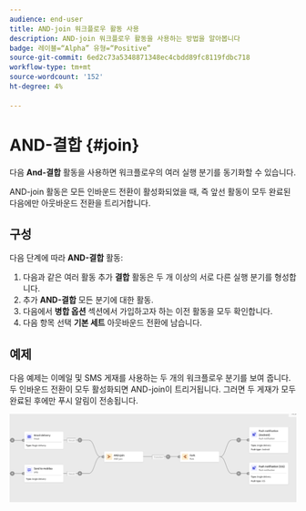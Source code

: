 ```yaml
---
audience: end-user
title: AND-join 워크플로우 활동 사용
description: AND-join 워크플로우 활동을 사용하는 방법을 알아봅니다
badge: 레이블=“Alpha” 유형=“Positive”
source-git-commit: 6ed2c73a5348871348ec4cbdd89fc8119fdbc718
workflow-type: tm+mt
source-wordcount: '152'
ht-degree: 4%

---
```



# AND-결합 {#join}

다음 **And-결합** 활동을 사용하면 워크플로우의 여러 실행 분기를 동기화할 수 있습니다.

AND-join 활동은 모든 인바운드 전환이 활성화되었을 때, 즉 앞선 활동이 모두 완료된 다음에만 아웃바운드 전환을 트리거합니다.

## 구성

다음 단계에 따라 **AND-결합** 활동:

1. 다음과 같은 여러 활동 추가 **결합** 활동은 두 개 이상의 서로 다른 실행 분기를 형성합니다.
1. 추가 **AND-결합** 모든 분기에 대한 활동.
1. 다음에서 **병합 옵션** 섹션에서 가입하고자 하는 이전 활동을 모두 확인합니다.
1. 다음 항목 선택 **기본 세트** 아웃바운드 전환에 남습니다.

## 예제

다음 예제는 이메일 및 SMS 게재를 사용하는 두 개의 워크플로우 분기를 보여 줍니다. 두 인바운드 전환이 모두 활성화되면 AND-join이 트리거됩니다. 그러면 두 게재가 모두 완료된 후에만 푸시 알림이 전송됩니다.

![](../assets/workflow-andjoin-example.png)